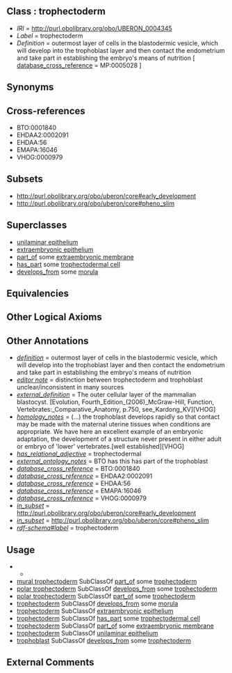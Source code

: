 
## Class : trophectoderm

 * *IRI* = http://purl.obolibrary.org/obo/UBERON_0004345
 * *Label* = trophectoderm
 * *Definition* = outermost layer of cells in the blastodermic vesicle, which will develop into the trophoblast layer and then contact the endometrium and take part in establishing the embryo's means of nutrition [ [database_cross_reference](../../ef/oboInOwl#hasDbXref.md) = MP:0005028 ]

## Synonyms


## Cross-references

 * BTO:0001840
 * EHDAA2:0002091
 * EHDAA:56
 * EMAPA:16046
 * VHOG:0000979

## Subsets

 * http://purl.obolibrary.org/obo/uberon/core#early_development
 * http://purl.obolibrary.org/obo/uberon/core#pheno_slim

## Superclasses

 * [unilaminar epithelium](../../UBERON/90/UBERON_0000490.md)
 * [extraembryonic epithelium](../../UBERON/03/UBERON_0010303.md)
 * [part_of](../../BFO/50/BFO_0000050.md) some [extraembryonic membrane](../../UBERON/31/UBERON_0005631.md)
 * [has_part](../../BFO/51/BFO_0000051.md) some [trophectodermal cell](../../CL/74/CL_1000274.md)
 * [develops_from](../../RO/02/RO_0002202.md) some [morula](../../UBERON/85/UBERON_0000085.md)

## Equivalencies


## Other Logical Axioms


## Other Annotations

 * *[definition](../../IAO/15/IAO_0000115.md)* = outermost layer of cells in the blastodermic vesicle, which will develop into the trophoblast layer and then contact the endometrium and take part in establishing the embryo's means of nutrition
 * *[editor note](../../IAO/16/IAO_0000116.md)* = distinction between trophectoderm and trophoblast unclear/inconsistent in many sources
 * *[external_definition](../../UBPROP/01/UBPROP_0000001.md)* = The outer cellular layer of the mammalian blastocyst. [Evolution, Fourth_Edition_(2006)_McGraw-Hill, Function, Vertebrates:_Comparative_Anatomy, p.750, see_Kardong_KV][VHOG]
 * *[homology_notes](../../UBPROP/03/UBPROP_0000003.md)* = (...) the trophoblast develops rapidly so that contact may be made with the maternal uterine tissues when conditions are appropriate. We have here an excellent example of an embryonic adaptation, the development of a structure never present in either adult or embryo of 'lower' vertebrates.[well established][VHOG]
 * *[has_relational_adjective](../../UBPROP/07/UBPROP_0000007.md)* = trophectodermal
 * *[external_ontology_notes](../../UBPROP/12/UBPROP_0000012.md)* = BTO has this has part of the trophoblast
 * *[database_cross_reference](../../ef/oboInOwl#hasDbXref.md)* = BTO:0001840
 * *[database_cross_reference](../../ef/oboInOwl#hasDbXref.md)* = EHDAA2:0002091
 * *[database_cross_reference](../../ef/oboInOwl#hasDbXref.md)* = EHDAA:56
 * *[database_cross_reference](../../ef/oboInOwl#hasDbXref.md)* = EMAPA:16046
 * *[database_cross_reference](../../ef/oboInOwl#hasDbXref.md)* = VHOG:0000979
 * *[in_subset](../../et/oboInOwl#inSubset.md)* = http://purl.obolibrary.org/obo/uberon/core#early_development
 * *[in_subset](../../et/oboInOwl#inSubset.md)* = http://purl.obolibrary.org/obo/uberon/core#pheno_slim
 * *[rdf-schema#label](../../el/rdf-schema#label.md)* = trophectoderm

## Usage

 * -
 * [mural trophectoderm](../../UBERON/65/UBERON_0006265.md) SubClassOf [part_of](../../BFO/50/BFO_0000050.md) some [trophectoderm](../../UBERON/45/UBERON_0004345.md)
 * [polar trophectoderm](../../UBERON/80/UBERON_0006280.md) SubClassOf [develops_from](../../RO/02/RO_0002202.md) some [trophectoderm](../../UBERON/45/UBERON_0004345.md)
 * [polar trophectoderm](../../UBERON/80/UBERON_0006280.md) SubClassOf [part_of](../../BFO/50/BFO_0000050.md) some [trophectoderm](../../UBERON/45/UBERON_0004345.md)
 * [trophectoderm](../../UBERON/45/UBERON_0004345.md) SubClassOf [develops_from](../../RO/02/RO_0002202.md) some [morula](../../UBERON/85/UBERON_0000085.md)
 * [trophectoderm](../../UBERON/45/UBERON_0004345.md) SubClassOf [extraembryonic epithelium](../../UBERON/03/UBERON_0010303.md)
 * [trophectoderm](../../UBERON/45/UBERON_0004345.md) SubClassOf [has_part](../../BFO/51/BFO_0000051.md) some [trophectodermal cell](../../CL/74/CL_1000274.md)
 * [trophectoderm](../../UBERON/45/UBERON_0004345.md) SubClassOf [part_of](../../BFO/50/BFO_0000050.md) some [extraembryonic membrane](../../UBERON/31/UBERON_0005631.md)
 * [trophectoderm](../../UBERON/45/UBERON_0004345.md) SubClassOf [unilaminar epithelium](../../UBERON/90/UBERON_0000490.md)
 * [trophoblast](../../UBERON/88/UBERON_0000088.md) SubClassOf [develops_from](../../RO/02/RO_0002202.md) some [trophectoderm](../../UBERON/45/UBERON_0004345.md)

## External Comments

